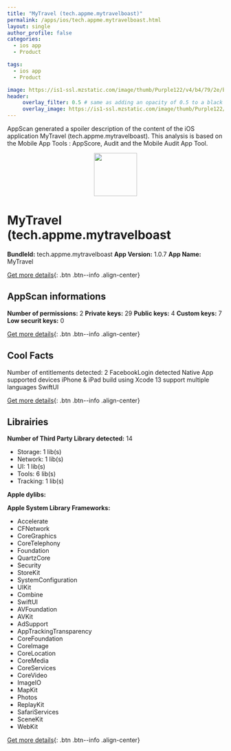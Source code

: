 ```yaml
---
title: "MyTravel (tech.appme.mytravelboast)"
permalink: /apps/ios/tech.appme.mytravelboast.html
layout: single
author_profile: false
categories: 
  - ios app 
  - Product 

tags: 
  - ios app 
  - Product 

image: https://is1-ssl.mzstatic.com/image/thumb/Purple122/v4/b4/79/2e/b4792e42-7404-2b0a-59f6-82e57c8ef3cd/AppIcon-0-1x_U007emarketing-0-10-0-0-sRGB-85-220.png/512x512bb.jpg
header: 
     overlay_filter: 0.5 # same as adding an opacity of 0.5 to a black background
     overlay_image: https://is1-ssl.mzstatic.com/image/thumb/Purple122/v4/b4/79/2e/b4792e42-7404-2b0a-59f6-82e57c8ef3cd/AppIcon-0-1x_U007emarketing-0-10-0-0-sRGB-85-220.png/512x512bb.jpg
---
```

AppScan generated a spoiler description of the content of the iOS application MyTravel (tech.appme.mytravelboast). This analysis is based on the Mobile App Tools : AppScore, Audit and the Mobile Audit App Tool.

  
  
<div style="text-align: center;"><img src="https://is1-ssl.mzstatic.com/image/thumb/Purple122/v4/b4/79/2e/b4792e42-7404-2b0a-59f6-82e57c8ef3cd/AppIcon-0-1x_U007emarketing-0-10-0-0-sRGB-85-220.png/512x512bb.jpg" width="100" height="100"></div>  
  
# MyTravel (tech.appme.mytravelboast

**BundleId:** tech.appme.mytravelboast
**App Version:** 1.0.7
**App Name:** MyTravel


[Get more details](/pricing.html){: .btn .btn--info .align-center}  
  
## AppScan informations 

**Number of permissions:** 2
**Private keys:** 29
**Public keys:** 4
**Custom keys:** 7
**Low securit keys:** 0
  
[Get more details](/pricing.html){: .btn .btn--info .align-center}

## Cool Facts

Number of entitlements detected: 2
FacebookLogin detected
Native App
supported devices iPhone & iPad
build using Xcode 13
support multiple languages
SwiftUI
  
[Get more details](/pricing.html){: .btn .btn--info .align-center}

## Librairies 
**Number of Third Party Library detected:** 14
- Storage: 1 lib(s)
- Network: 1 lib(s)
- UI: 1 lib(s)
- Tools: 6 lib(s)
- Tracking: 1 lib(s)

**Apple dylibs:**


**Apple System Library Frameworks:**
- Accelerate
- CFNetwork
- CoreGraphics
- CoreTelephony
- Foundation
- QuartzCore
- Security
- StoreKit
- SystemConfiguration
- UIKit
- Combine
- SwiftUI
- AVFoundation
- AVKit
- AdSupport
- AppTrackingTransparency
- CoreFoundation
- CoreImage
- CoreLocation
- CoreMedia
- CoreServices
- CoreVideo
- ImageIO
- MapKit
- Photos
- ReplayKit
- SafariServices
- SceneKit
- WebKit


  
[Get more details](/pricing.html){: .btn .btn--info .align-center}

